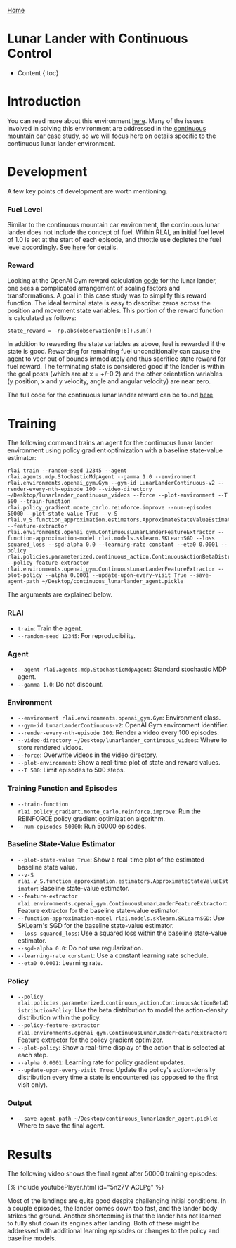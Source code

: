 [Home](../index.md)

# Lunar Lander with Continuous Control
* Content
{:toc}

# Introduction

You can read more about this environment [here](https://gym.openai.com/envs/LunarLanderContinuous-v2/). Many of the 
issues involved in solving this environment are addressed in the 
[continuous mountain car](mountain_car_continuous.md) case study, so we will focus here on details specific to the 
continuous lunar lander environment.

# Development
A few key points of development are worth mentioning.

### Fuel Level
Similar to the continuous mountain car environment, the continuous lunar lander does not include the concept of fuel. 
Within RLAI, an initial fuel level of 1.0 is set at the start of each episode, and throttle use depletes the fuel level 
accordingly. See 
[here](https://github.com/MatthewGerber/rlai/blob/07950806a0f46801a5117656f75e9f72466c156d/src/rlai/environments/openai_gym.py#L193)
for details.

### Reward
Looking at the OpenAI Gym reward calculation 
[code](https://github.com/openai/gym/blob/2754d9737e7033bbdca7e69c9e5e08156facc7f4/gym/envs/box2d/lunar_lander.py#L360-L385)
for the lunar lander, one sees a complicated arrangement of scaling factors and transformations. A goal in this case 
study was to simplify this reward function. The ideal terminal state is easy to describe:  zeros across the position and 
movement state variables. This portion of the reward function is calculated as follows:
```
state_reward = -np.abs(observation[0:6]).sum()
```
In addition to rewarding the state variables as above, fuel is rewarded if the state is good. Rewarding for remaining 
fuel unconditionally can cause the agent to veer out of bounds immediately and thus sacrifice state reward for fuel 
reward. The terminating state is considered good if the lander is within the goal posts (which are at x = +/-0.2) and 
the other orientation variables (y position, x and y velocity, angle and angular velocity) are near zero.

The full code 
for the continuous lunar lander reward can be found 
[here](https://github.com/MatthewGerber/rlai/blob/07950806a0f46801a5117656f75e9f72466c156d/src/rlai/environments/openai_gym.py#L227-L245)


# Training
The following command trains an agent for the continuous lunar lander environment using policy gradient optimization 
with a baseline state-value estimator:

```
rlai train --random-seed 12345 --agent rlai.agents.mdp.StochasticMdpAgent --gamma 1.0 --environment rlai.environments.openai_gym.Gym --gym-id LunarLanderContinuous-v2 --render-every-nth-episode 100 --video-directory ~/Desktop/lunarlander_continuous_videos --force --plot-environment --T 500 --train-function rlai.policy_gradient.monte_carlo.reinforce.improve --num-episodes 50000 --plot-state-value True --v-S rlai.v_S.function_approximation.estimators.ApproximateStateValueEstimator --feature-extractor rlai.environments.openai_gym.ContinuousLunarLanderFeatureExtractor --function-approximation-model rlai.models.sklearn.SKLearnSGD --loss squared_loss --sgd-alpha 0.0 --learning-rate constant --eta0 0.0001 --policy rlai.policies.parameterized.continuous_action.ContinuousActionBetaDistributionPolicy --policy-feature-extractor rlai.environments.openai_gym.ContinuousLunarLanderFeatureExtractor --plot-policy --alpha 0.0001 --update-upon-every-visit True --save-agent-path ~/Desktop/continuous_lunarlander_agent.pickle
```

The arguments are explained below.

### RLAI
* `train`:  Train the agent. 
* `--random-seed 12345`:  For reproducibility.

### Agent
* `--agent rlai.agents.mdp.StochasticMdpAgent`:  Standard stochastic MDP agent. 
* `--gamma 1.0`:  Do not discount.

### Environment
* `--environment rlai.environments.openai_gym.Gym`:  Environment class.
* `--gym-id LunarLanderContinuous-v2`:  OpenAI Gym environment identifier.
* `--render-every-nth-episode 100`:  Render a video every 100 episodes.
* `--video-directory ~/Desktop/lunarlander_continuous_videos`:  Where to store rendered videos.
* `--force`:  Overwrite videos in the video directory.
* `--plot-environment`:  Show a real-time plot of state and reward values.
* `--T 500`:  Limit episodes to 500 steps.

### Training Function and Episodes
* `--train-function rlai.policy_gradient.monte_carlo.reinforce.improve`:  Run the REINFORCE policy gradient optimization
algorithm.
* `--num-episodes 50000`:  Run 50000 episodes.

### Baseline State-Value Estimator
* `--plot-state-value True`:  Show a real-time plot of the estimated baseline state value.
* `--v-S rlai.v_S.function_approximation.estimators.ApproximateStateValueEstimator`:  Baseline state-value estimator.  
* `--feature-extractor rlai.environments.openai_gym.ContinuousLunarLanderFeatureExtractor`:  Feature extractor for the
baseline state-value estimator.
* `--function-approximation-model rlai.models.sklearn.SKLearnSGD`:  Use SKLearn's SGD for the baseline state-value 
estimator.
* `--loss squared_loss`:  Use a squared loss within the baseline state-value estimator.
* `--sgd-alpha 0.0`:  Do not use regularization.
* `--learning-rate constant`:  Use a constant learning rate schedule.
* `--eta0 0.0001`:  Learning rate.

### Policy
* `--policy rlai.policies.parameterized.continuous_action.ContinuousActionBetaDistributionPolicy`:  Use the beta
distribution to model the action-density distribution within the policy.
* `--policy-feature-extractor rlai.environments.openai_gym.ContinuousLunarLanderFeatureExtractor`:  Feature extractor
for the policy gradient optimizer.
* `--plot-policy`:  Show a real-time display of the action that is selected at each step.
* `--alpha 0.0001`:  Learning rate for policy gradient updates.
* `--update-upon-every-visit True`:  Update the policy's action-density distribution every time a state is encountered
  (as opposed to the first visit only).

### Output
* `--save-agent-path ~/Desktop/continuous_lunarlander_agent.pickle`:  Where to save the final agent.

# Results

The following video shows the final agent after 50000 training episodes:

{% include youtubePlayer.html id="5n27V-ACLPg" %}

Most of the landings are quite good despite challenging initial conditions. In a couple episodes, the lander comes down 
too fast, and the lander body strikes the ground. Another shortcoming is that the lander has not learned to fully shut 
down its engines after landing. Both of these might be addressed with additional learning episodes or changes to the 
policy and baseline models.